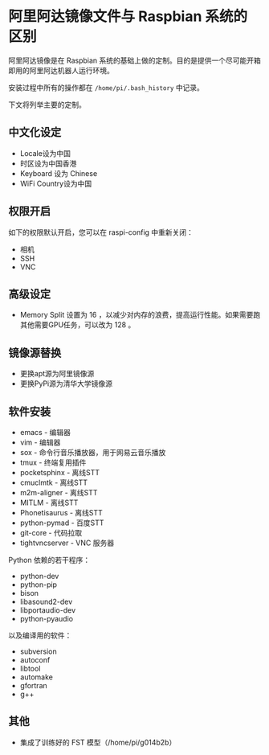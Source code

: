 # 阿里阿达镜像文件与 Raspbian 系统的区别

阿里阿达镜像是在 Raspbian 系统的基础上做的定制。目的是提供一个尽可能开箱即用的阿里阿达机器人运行环境。

安装过程中所有的操作都在 `/home/pi/.bash_history` 中记录。

下文将列举主要的定制。

## 中文化设定

* Locale设为中国
* 时区设为中国香港
* Keyboard 设为 Chinese
* WiFi Country设为中国

## 权限开启

如下的权限默认开启，您可以在 raspi-config 中重新关闭：

* 相机
* SSH 
* VNC

## 高级设定

* Memory Split 设置为 16 ，以减少对内存的浪费，提高运行性能。如果需要跑其他需要GPU任务，可以改为 128 。

## 镜像源替换

* 更换apt源为阿里镜像源
* 更换PyPi源为清华大学镜像源

## 软件安装

* emacs - 编辑器
* vim - 编辑器
* sox - 命令行音乐播放器，用于网易云音乐播放
* tmux - 终端复用插件
* pocketsphinx - 离线STT
* cmuclmtk - 离线STT
* m2m-aligner - 离线STT
* MITLM - 离线STT
* Phonetisaurus - 离线STT
* python-pymad - 百度STT
* git-core - 代码拉取
* tightvncserver - VNC 服务器

Python 依赖的若干程序：

* python-dev
* python-pip
* bison
* libasound2-dev
* libportaudio-dev
* python-pyaudio

以及编译用的软件：

* subversion
* autoconf
* libtool
* automake
* gfortran
* g++

## 其他

* 集成了训练好的 FST 模型（/home/pi/g014b2b）

